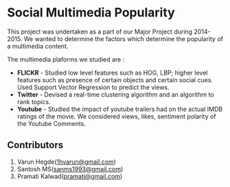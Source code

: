 # Social Multimedia Popularity

This project was undertaken as a part of our Major Project during 2014-2015. We wanted to determine the factors which determine the popularity of a multimedia content.

The multimedia plaforms we studied are :

+ **FLICKR** - Studied low level features such as HOG, LBP; higher level features such as presence of certain objects and certain social cues. Used Support Vector Regression to predict the views.
+ **Twitter** - Devised a real-time clustering algorithm and an algorithm to rank topics.
+ **Youtube** - Studied the impact of youtube trailers had on the actual IMDB ratings of the movie. We considered views, likes, sentiment polarity of the Youtube Comments.

## Contributors

1. Varun Hegde(1hvarun@gmail.com)
1. Santosh MS(sanms1993@gmail.com)
1. Pramati Kalwad(pramati@gmail.com)
